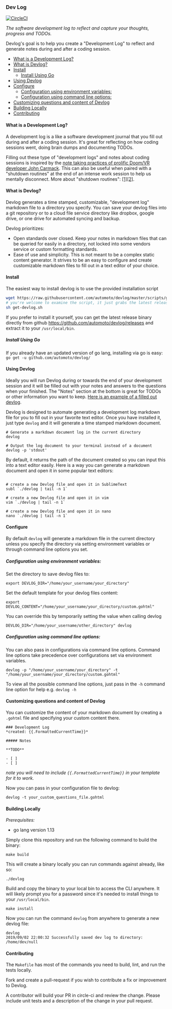 ### Dev Log
[![CircleCI](https://circleci.com/gh/automoto/devlog.svg?style=svg)](https://circleci.com/gh/automoto/devlog)

*The software development log to reflect and capture your thoughts, progress and TODOs.*

Devlog's goal is to help you create a "Development Log" to reflect and generate notes during and after a coding session.

<!-- MarkdownTOC autolink="true" -->

- [What is a Development Log?](#what-is-a-development-log)
- [What is Devlog?](#what-is-devlog)
- [Install](#install)
	- [Install Using Go](#install-using-go)
- [Using Devlog](#using-devlog)
- [Configure](#configure)
	- [Configuration using environment variables:](#configuration-using-environment-variables)
	- [Configuration using command line options:](#configuration-using-command-line-options)
- [Customizing questions and content of Devlog](#customizing-questions-and-content-of-devlog)
- [Building Locally](#building-locally)
- [Contributing](#contributing)

<!-- /MarkdownTOC -->


#### What is a Development Log?

A development log is a like a software development journal that you fill out during and after a coding session. It's great for reflecting on how coding sessions went, doing brain dumps and documenting TODOs.

Filling out these type of "development logs" and notes about coding sessions is inspired by the [note taking practices of prolific Doom/VR developer John Carmack](https://news.ycombinator.com/item?id=12575501). This can also be useful when paired with a "shutdown routines" at the end of an intense work session to help us mentally disconnect. More about "shutdown routines": [[1]](https://www.calnewport.com/blog/2009/06/08/drastically-reduce-stress-with-a-work-shutdown-ritual/)[[2]](https://www.calnewport.com/blog/2012/08/02/work-less-to-work-better-my-experiments-with-shutdown-routines/).

#### What is Devlog?

Devlog generates a time stamped, customizable, "development log" markdown file to a directory you specify. You can save your devlog files into a git repository or to a cloud file service directory like dropbox, google drive, or one drive for automated syncing and backup.

Devlog prioritizes:
- Open standards over closed. Keep your notes in markdown files that can be queried for easily in a directory, not locked into some vendors service or custom formatting standards.
- Ease of use and simplicity. This is not meant to be a complex static content generator. It strives to be an easy to configure and create customizable markdown files to fill out in a text editor of your choice.

#### Install
The easiest way to install devlog is to use the provided installation script
``` sh
wget https://raw.githubusercontent.com/automoto/devlog/master/scripts/get-devlog.sh
# you're welcome to examine the script, it just grabs the latest release from github for your OS and installs it
sh get-devlog.sh
```

If you prefer to install it yourself, you can get the latest release binary directly from github https://github.com/automoto/devlog/releases and extract it to your `/usr/local/bin`.

##### Install Using Go

If you already have an updated version of go lang, installing via go is easy:
`go get -u github.com/automoto/devlog/`


#### Using Devlog
Ideally you will run Devlog during or towards the end of your development session and it will be filled out with your notes and answers to the questions when your finished. The "Notes" section at the bottom is great for TODOs or other information you want to keep. [Here is an example of a filled out devlog](https://gist.github.com/automoto/15e037d40258df1b8c2394ba1bae2c07). 

Devlog is designed to automate generating a development log markdown file for you to fill out in your favorite text editor. Once you have installed it, just type `devlog` and it will generate a time stamped markdown document. 

```shell
# Generate a markdown document log in the current directory
devlog

# Output the log document to your terminal instead of a document
devlog -p 'stdout'

```

By default, it returns the path of the document created so you can input this into a text editor easily. Here is a way you can generate a markdown document and open it in some popular text editors: 

```shell

# create a new Devlog file and open it in SublimeText
subl `./devlog | tail -n 1`

# create a new Devlog file and open it in vim
vim `./devlog | tail -n 1`

# create a new Devlog file and open it in nano
nano `./devlog | tail -n 1`
```


#### Configure
By default `devlog` will generate a markdown file in the current directory unless you specify the directory via setting environment variables or through command line options you set.

##### Configuration using environment variables:

Set the directory to save devlog files to:
```
export DEVLOG_DIR="/home/your_username/your_directory"
```

Set the default template for your devlog files content:
```
export DEVLOG_CONTENT="/home/your_username/your_directory/custom.gohtml"
```


You can override this by temporarily setting the value when calling devlog

```
DEVLOG_DIR="/home/your_username/other_directory" devlog
```

##### Configuration using command line options:

You can also pass in configurations via command line options. Command line options take precedence over configurations set via environment variables.
```
devlog -p "/home/your_username/your_directory" -t "/home/your_username/your_directory/custom.gohtml" 
```
To view all the possible command line options, just pass in the `-h` command line option for help e.g. `devlog -h` 

#### Customizing questions and content of Devlog
You can customize the content of your markdown document by creating a `.gohtml` file and specifying your custom content there.
``` gohtml
### Development Log
*created: {{.FormattedCurrentTime}}*

##### Notes

**TODO**

- [ ]
- [ ]
```
*note you will need to include `{{.FormattedCurrentTime}}` in your template for it to work.*

Now you can pass in your configuration file to devlog:
```
devlog -t your_custom_questions_file.gohtml
```

#### Building Locally

*Prerequisites:*
  - go lang version 1.13

Simply clone this repository and run the following command to build the binary:
```shell
make build
```

This will create a binary locally you can run commands against already, like so:

`./devlog`

Build and copy the binary to your local bin to access the CLI anywhere. It will likely prompt you for a password since it's needed to install things to your `/usr/local/bin`.

```shell
make install
```

Now you can run the command `devlog` from anywhere to generate a new devlog file:

``` shell
devlog
2019/09/02 22:00:32 Successfully saved dev log to directory: /home/dev/null
```

#### Contributing

The `Makefile` has most of the commands you need to build, lint, and run the tests locally.

Fork and create a pull-request if you wish to contribute a fix or improvement to Devlog.

A contributor will build your PR in circle-ci and review the change. Please include unit tests and a description of the change in your pull request.
